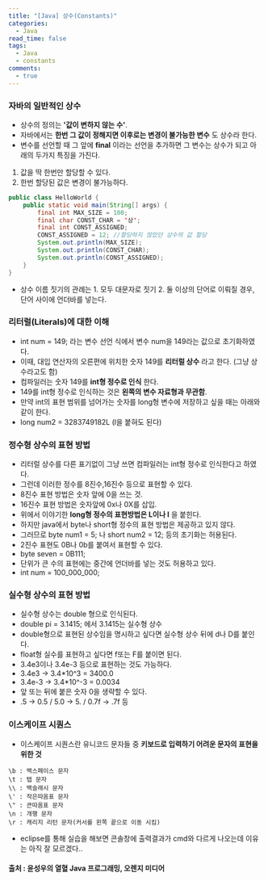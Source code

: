 ```yaml
---
title: "[Java] 상수(Constants)"
categories:
  - Java
read_time: false
tags:
  - Java
  - constants
comments:
  - true
---
```


### 자바의 일반적인 상수
* 상수의 정의는 __'값이 변하지 않는 수'__.
* 자바에서는 __한번 그 값이 정해지면 이후로는 변경이 불가능한 변수__ 도 상수라 한다.
* 변수를 선언할 때 그 앞에 __final__ 이라는 선언을 추가하면 그 변수는 상수가 되고 아래의 두가지 특징을 가진다.
 1. 값을 딱 한번만 할당할 수 있다.
 2. 한번 할당된 값은 변경이 불가능하다.

```java
public class HelloWorld {
	public static void main(String[] args) {
		final int MAX_SIZE = 100;
		final char CONST_CHAR = '상';
		final int CONST_ASSIGNED;
		CONST_ASSIGNED = 12; //할당하지 않았던 상수의 값 할당
		System.out.println(MAX_SIZE);
		System.out.println(CONST_CHAR);
		System.out.println(CONST_ASSIGNED);
	}
}
```

* 상수 이름 짓기의 관례는 1. 모두 대문자로 짓기 2. 둘 이상의 단어로 이뤄질 경우, 단어 사이에 언더바를 넣는다.

### 리터럴(Literals)에 대한 이해
* int num = 149; 라는 변수 선언 식에서 변수 num을 149라는 값으로 초기화하였다.
* 이때, 대입 연산자의 오른편에 위치한 숫자 149를 __리터럴 상수__ 라고 한다. (그냥 상수라고도 함)
* 컴파일러는 숫자 149를 __int형 정수로 인식__ 한다.
* 149를 int형 정수로 인식하는 것은 __왼쪽의 변수 자료형과 무관함__.
* 만약 int의 표현 범위를 넘어가는 숫자를 long형 변수에 저장하고 싶을 때는 아래와 같이 한다.
* long num2 = 3283749182L (l을 붙혀도 된다)

### 정수형 상수의 표현 방법
* 리터럴 상수를 다른 표기없이 그냥 쓰면 컴파일러는 int형 정수로 인식한다고 하였다.
* 그런데 이러한 정수를 8진수,16진수 등으로 표현할 수 있다.
* 8진수 표현 방법은 숫자 앞에 0을 쓰는 것.
* 16진수 표현 방법은 숫자앞에 0x나 0X를 삽입.
* 위에서 이야기한 __long형 정수의 표현방법은 L이나 l__ 을 붙힌다.
* 하지만 java에서 byte나 short형 정수의 표현 방법은 제공하고 있지 않다.
* 그러므로 byte num1 = 5; 나 short num2 = 12; 등의 초기화는 허용된다.
* 2진수 표현도 0B나 0b를 붙여서 표현할 수 있다.
* byte seven = 0B111;
* 단위가 큰 수의 표현에는 중간에 언더바를 넣는 것도 허용하고 있다.
* int num = 100_000_000;

### 실수형 상수의 표현 방법
* 실수형 상수는 double 형으로 인식된다.
* double pi = 3.1415; 에서 3.1415는 실수형 상수
* double형으로 표현된 상수임을 명시하고 싶다면 실수형 상수 뒤에 d나 D를 붙인다.
* float형 실수를 표현하고 싶다면 f또는 F를 붙이면 된다.
* 3.4e3이나 3.4e-3 등으로 표현하는 것도 가능하다.
* 3.4e3 -> 3.4*10^3 = 3400.0
* 3.4e-3 -> 3.4*10^-3 = 0.0034
* 앞 또는 뒤에 붙은 숫자 0을 생략할 수 있다.
* .5 -> 0.5 / 5.0 -> 5. / 0.7f -> .7f 등

### 이스케이프 시퀀스
* 이스케이프 시퀀스란 유니코드 문자들 중 __키보드로 입력하기 어려운 문자의 표현을 위한 것__
```
\b : 백스페이스 문자
\t : 탭 문자
\\ : 백슬래시 문자
\' : 작은따옴표 문자
\" : 큰따옴표 문자
\n : 개행 문자
\r : 캐리지 리턴 문자(커서를 왼쪽 끝으로 이동 시킴)
```
* eclipse를 통해 실습을 해보면 콘솔창에 출력결과가 cmd와 다르게 나오는데 이유는 아직 잘 모르겠다..

#### 출처 : 윤성우의 열혈 Java 프로그래밍, 오렌지 미디어